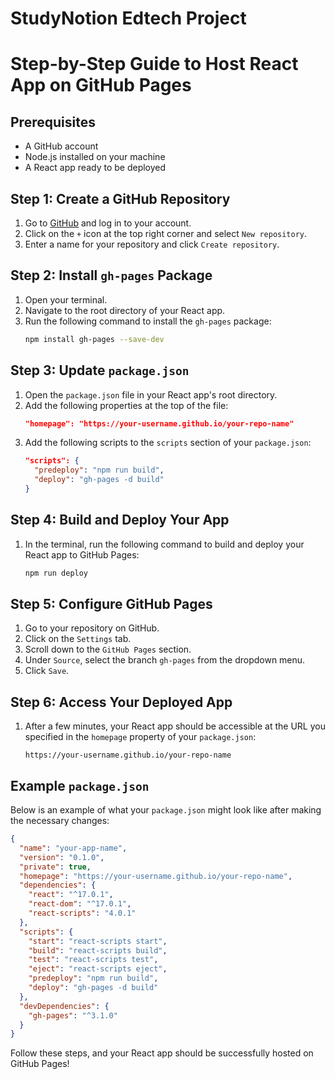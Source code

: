 # StudyNotion Edtech Project


# Step-by-Step Guide to Host React App on GitHub Pages

## Prerequisites
- A GitHub account
- Node.js installed on your machine
- A React app ready to be deployed

## Step 1: Create a GitHub Repository
1. Go to [GitHub](https://github.com) and log in to your account.
2. Click on the `+` icon at the top right corner and select `New repository`.
3. Enter a name for your repository and click `Create repository`.

## Step 2: Install `gh-pages` Package
1. Open your terminal.
2. Navigate to the root directory of your React app.
3. Run the following command to install the `gh-pages` package:
    ```bash
    npm install gh-pages --save-dev
    ```

## Step 3: Update `package.json`
1. Open the `package.json` file in your React app's root directory.
2. Add the following properties at the top of the file:
    ```json
    "homepage": "https://your-username.github.io/your-repo-name"
    ```
3. Add the following scripts to the `scripts` section of your `package.json`:
    ```json
    "scripts": {
      "predeploy": "npm run build",
      "deploy": "gh-pages -d build"
    }
    ```

## Step 4: Build and Deploy Your App
1. In the terminal, run the following command to build and deploy your React app to GitHub Pages:
    ```bash
    npm run deploy
    ```

## Step 5: Configure GitHub Pages
1. Go to your repository on GitHub.
2. Click on the `Settings` tab.
3. Scroll down to the `GitHub Pages` section.
4. Under `Source`, select the branch `gh-pages` from the dropdown menu.
5. Click `Save`.

## Step 6: Access Your Deployed App
1. After a few minutes, your React app should be accessible at the URL you specified in the `homepage` property of your `package.json`:
    ```plaintext
    https://your-username.github.io/your-repo-name
    ```

## Example `package.json`
Below is an example of what your `package.json` might look like after making the necessary changes:
```json
{
  "name": "your-app-name",
  "version": "0.1.0",
  "private": true,
  "homepage": "https://your-username.github.io/your-repo-name",
  "dependencies": {
    "react": "^17.0.1",
    "react-dom": "^17.0.1",
    "react-scripts": "4.0.1"
  },
  "scripts": {
    "start": "react-scripts start",
    "build": "react-scripts build",
    "test": "react-scripts test",
    "eject": "react-scripts eject",
    "predeploy": "npm run build",
    "deploy": "gh-pages -d build"
  },
  "devDependencies": {
    "gh-pages": "^3.1.0"
  }
}
```

Follow these steps, and your React app should be successfully hosted on GitHub Pages!